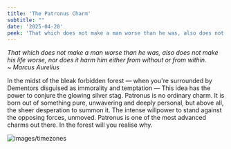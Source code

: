 ```yaml
---
title: 'The Patronus Charm'
subtitle: ""
date: '2025-04-20'
peek: 'That which does not make a man worse than he was, also does not make his life worse, nor does it harm him either from without or from within.'
---
```


_That which does not make a man worse than he was, also does not make his life worse, nor does it harm him either from without or from within.
<br>
~ Marcus Aurelius_

In the midst of the bleak forbidden forest — when you're surrounded by Dementors disguised as immorality and temptation — This idea has the power to conjure the glowing silver stag. Patronus is no ordinary charm. It is born out of something pure, unwavering and deeply personal, but above all, the sheer desperation to summon it. The intense willpower to stand against the opposing forces, unmoved. Patronus is one of the most advanced charms out there. In the forest will you realise why. 


![images/timezones](/images/harry_potter.JPG)

